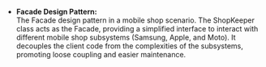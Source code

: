 - **Facade Design Pattern:**  
  The Facade design pattern in a mobile shop scenario. The ShopKeeper class acts as the Facade, providing a simplified interface to interact with different mobile shop subsystems (Samsung, Apple, and Moto). It decouples the client code from the complexities of the subsystems, promoting loose coupling and easier maintenance.